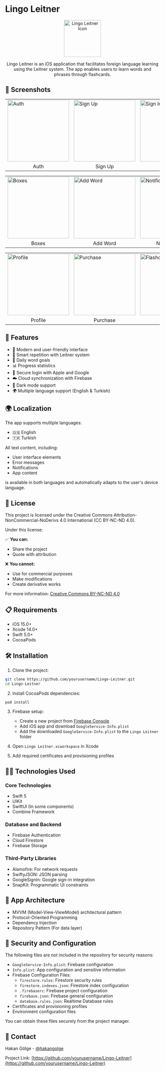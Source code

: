 # Lingo Leitner

<div align="center">
  <img src="Screenshots/app_icon.png" alt="Lingo Leitner Icon" width="120"/>
  
  Lingo Leitner is an iOS application that facilitates foreign language learning using the Leitner system. The app enables users to learn words and phrases through flashcards.
</div>

## 📱 Screenshots

<div align="center">
  <table>
    <tr>
      <td><img src="Screenshots/auth.png" alt="Auth" width="200"/></td>
      <td><img src="Screenshots/signup.png" alt="Sign Up" width="200"/></td>
      <td><img src="Screenshots/signin.png" alt="Sign In" width="200"/></td>
    </tr>
    <tr>
      <td align="center">Auth</td>
      <td align="center">Sign Up</td>
      <td align="center">Sign In</td>
    </tr>
  </table>

  <table>
    <tr>
      <td><img src="Screenshots/boxes.png" alt="Boxes" width="200"/></td>
      <td><img src="Screenshots/add_word.png" alt="Add Word" width="200"/></td>
      <td><img src="Screenshots/notifications.png" alt="Notifications" width="200"/></td>
    </tr>
    <tr>
      <td align="center">Boxes</td>
      <td align="center">Add Word</td>
      <td align="center">Notifications</td>
    </tr>
  </table>

  <table>
    <tr>
      <td><img src="Screenshots/profile.png" alt="Profile" width="200"/></td>
      <td><img src="Screenshots/purchase.png" alt="Purchase" width="200"/></td>
      <td><img src="Screenshots/flashcard.png" alt="Flashcard" width="200"/></td>
    </tr>
    <tr>
      <td align="center">Profile</td>
      <td align="center">Purchase</td>
      <td align="center">Flashcard</td>
    </tr>
  </table>
</div>

## 🚀 Features

- 📱 Modern and user-friendly interface
- 🔄 Smart repetition with Leitner system
- 🎯 Daily word goals
- 📊 Progress statistics
- 🔐 Secure login with Apple and Google
- ☁️ Cloud synchronization with Firebase
- 🌙 Dark mode support
- 🌍 Multiple language support (English & Turkish)

## 🌍 Localization

The app supports multiple languages:
- 🇬🇧 English
- 🇹🇷 Turkish

All text content, including:
- User interface elements
- Error messages
- Notifications
- App content

is available in both languages and automatically adapts to the user's device language.

## 📄 License

This project is licensed under the Creative Commons Attribution-NonCommercial-NoDerivs 4.0 International (CC BY-NC-ND 4.0).

Under this license:

✅ **You can:**
- Share the project
- Quote with attribution

❌ **You cannot:**
- Use for commercial purposes
- Make modifications
- Create derivative works

For more information: [Creative Commons BY-NC-ND 4.0](https://creativecommons.org/licenses/by-nc-nd/4.0/)

## 📋 Requirements

- iOS 15.0+
- Xcode 14.0+
- Swift 5.0+
- CocoaPods

## 🛠 Installation

1. Clone the project:
```bash
git clone https://github.com/yourusername/Lingo-Leitner.git
cd Lingo-Leitner
```

2. Install CocoaPods dependencies:
```bash
pod install
```

3. Firebase setup:
   - Create a new project from [Firebase Console](https://console.firebase.google.com)
   - Add iOS app and download `GoogleService-Info.plist`
   - Add the downloaded `GoogleService-Info.plist` to the `Lingo Leitner` folder

4. Open `Lingo Leitner.xcworkspace` in Xcode

5. Add required certificates and provisioning profiles

## 👩‍💻 Technologies Used

### Core Technologies
- Swift 5
- UIKit
- SwiftUI (In some components)
- Combine Framework

### Database and Backend
- Firebase Authentication
- Cloud Firestore
- Firebase Storage

### Third-Party Libraries
- Alamofire: For network requests
- SwiftyJSON: JSON parsing
- GoogleSignIn: Google sign-in integration
- SnapKit: Programmatic UI constraints

## 📱 App Architecture

- MVVM (Model-View-ViewModel) architectural pattern
- Protocol-Oriented Programming
- Dependency Injection
- Repository Pattern (For data layer)

## 🔐 Security and Configuration

The following files are not included in the repository for security reasons:

- `GoogleService-Info.plist`: Firebase configuration
- `Info.plist`: App configuration and sensitive information
- Firebase Configuration Files:
  - `firestore.rules`: Firestore security rules
  - `firestore.indexes.json`: Firestore index configuration
  - `.firebaserc`: Firebase project configuration
  - `firebase.json`: Firebase general configuration
  - `database.rules.json`: Realtime Database rules
- Certificates and provisioning profiles
- Environment configuration files

You can obtain these files securely from the project manager.

## 🤝 Contact

Hakan Gölge - [@hakangolge](https://twitter.com/hakangolge)

Project Link: [https://github.com/yourusername/Lingo-Leitner](https://github.com/yourusername/Lingo-Leitner) 
